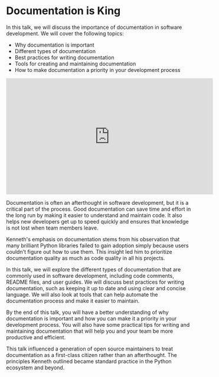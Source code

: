 # Documentation is King

In this talk, we will discuss the importance of documentation in software development. We will cover the following topics:

- Why documentation is important
- Different types of documentation
- Best practices for writing documentation
- Tools for creating and maintaining documentation
- How to make documentation a priority in your development process


<iframe width="560" height="315" src="https://www.youtube.com/embed/UryH9UiI63Y?si=jtzudvxeYHByBHi5" title="YouTube video player" frameborder="0" allow="accelerometer; autoplay; clipboard-write; encrypted-media; gyroscope; picture-in-picture; web-share" referrerpolicy="strict-origin-when-cross-origin" allowfullscreen></iframe>

Documentation is often an afterthought in software development, but it is a critical part of the process. Good documentation can save time and effort in the long run by making it easier to understand and maintain code. It also helps new developers get up to speed quickly and ensures that knowledge is not lost when team members leave.

<span class="sidenote">Kenneth's emphasis on documentation stems from his observation that many brilliant Python libraries failed to gain adoption simply because users couldn't figure out how to use them. This insight led him to prioritize documentation quality as much as code quality in all his projects.</span>

In this talk, we will explore the different types of documentation that are commonly used in software development, including code comments, README files, and user guides. We will discuss best practices for writing documentation, such as keeping it up to date and using clear and concise language. We will also look at tools that can help automate the documentation process and make it easier to maintain.

By the end of this talk, you will have a better understanding of why documentation is important and how you can make it a priority in your development process. You will also have some practical tips for writing and maintaining documentation that will help you and your team be more productive and efficient.

<span class="sidenote">This talk influenced a generation of open source maintainers to treat documentation as a first-class citizen rather than an afterthought. The principles Kenneth outlined became standard practice in the Python ecosystem and beyond.</span>
